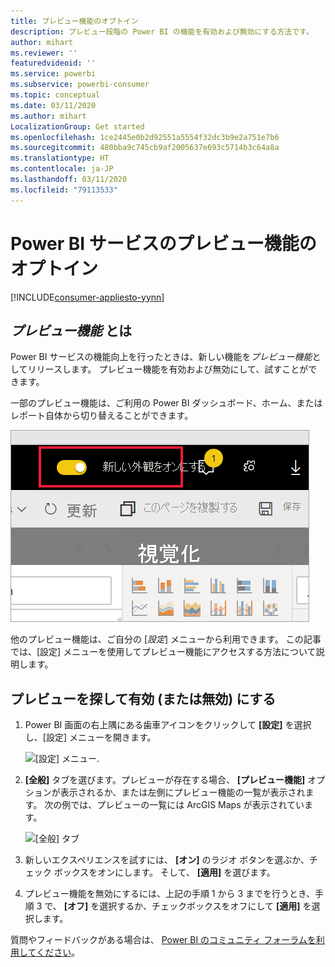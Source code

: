 ```yaml
---
title: プレビュー機能のオプトイン
description: プレビュー段階の Power BI の機能を有効および無効にする方法です。
author: mihart
ms.reviewer: ''
featuredvideoid: ''
ms.service: powerbi
ms.subservice: powerbi-consumer
ms.topic: conceptual
ms.date: 03/11/2020
ms.author: mihart
LocalizationGroup: Get started
ms.openlocfilehash: 1ce2445e0b2d92551a5554f32dc3b9e2a751e7b6
ms.sourcegitcommit: 480bba9c745cb9af2005637e693c5714b3c64a8a
ms.translationtype: HT
ms.contentlocale: ja-JP
ms.lasthandoff: 03/11/2020
ms.locfileid: "79113533"
---
```

# <a name="opt-in-for-power-bi-service-preview-features"></a>Power BI サービスのプレビュー機能のオプトイン

[!INCLUDE[consumer-appliesto-yynn](../includes/consumer-appliesto-yynn.md)]

## <a name="what-are-preview-features"></a>*プレビュー機能* とは
Power BI サービスの機能向上を行ったときは、新しい機能を*プレビュー機能*としてリリースします。 プレビュー機能を有効および無効にして、試すことができます。

一部のプレビュー機能は、ご利用の Power BI ダッシュボード、ホーム、またはレポート自体から切り替えることができます。

   ![新しい外観の切り替え](./media/end-user-preview-features/power-bi-toggle.png)

他のプレビュー機能は、ご自分の [*設定*] メニューから利用できます。 この記事では、[設定] メニューを使用してプレビュー機能にアクセスする方法について説明します。

## <a name="find-previews-and-turn-them-on-and-off"></a>プレビューを探して有効 (または無効) にする
1. Power BI 画面の右上隅にある歯車アイコンをクリックして **[設定]** を選択し、[設定] メニューを開きます。
   
   ![[設定] メニュー](./media/end-user-preview-features/power-bi-settings.png).
2. **[全般]** タブを選びます。プレビューが存在する場合、 **[プレビュー機能]** オプションが表示されるか、または左側にプレビュー機能の一覧が表示されます。  次の例では、プレビューの一覧には ArcGIS Maps が表示されています。 
   
   ![[全般] タブ](./media/end-user-preview-features/power-bi-preview-esri.png)
3. 新しいエクスペリエンスを試すには、 **[オン]** のラジオ ボタンを選ぶか、チェック ボックスをオンにします。 そして、 **[適用]** を選びます。
4. プレビュー機能を無効にするには、上記の手順 1 から 3 までを行うとき、手順 3 で、 **[オフ]** を選択するか、チェックボックスをオフにして **[適用]** を選択します。


質問やフィードバックがある場合は、 [Power BI のコミュニティ フォーラムを利用してください](https://community.powerbi.com/t5/Navigation-Preview-Forum/bd-p/NavigationPreview)。

